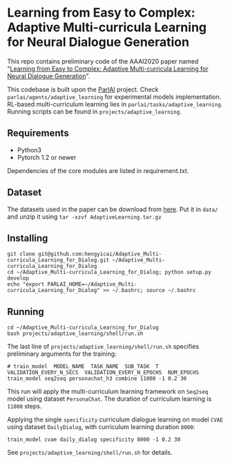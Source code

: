 # Learning from Easy to Complex: Adaptive Multi-curricula Learning for Neural Dialogue Generation

This repo contains preliminary code of the AAAI2020 paper named "[Learning from Easy to Complex: Adaptive Multi-curricula Learning for Neural Dialogue Generation](https://arxiv.org/abs/2003.00639)".

This codebase is built upon the [ParlAI](https://parl.ai/) project. 
Check `parlai/agents/adaptive_learning` for experimental models implementation.
RL-based multi-curriculum learning lies in `parlai/tasks/adaptive_learning`.
Running scripts can be found in `projects/adaptive_learning`.

## Requirements
- Python3
- Pytorch 1.2 or newer

Dependencies of the core modules are listed in requirement.txt.

## Dataset
The datasets used in the paper can be download from [here](https://drive.google.com/file/d/1Lj9R55u-xk1IVJ6uNXOUU0YjKvIURJAY/view?usp=sharing). 
Put it in `data/` and unzip it using `tar -xzvf AdaptiveLearning.tar.gz`

## Installing
```
git clone git@github.com:hengyicai/Adaptive_Multi-curricula_Learning_for_Dialog.git ~/Adaptive_Multi-curricula_Learning_for_Dialog
cd ~/Adaptive_Multi-curricula_Learning_for_Dialog; python setup.py develop
echo "export PARLAI_HOME=~/Adaptive_Multi-curricula_Learning_for_Dialog" >> ~/.bashrc; source ~/.bashrc
```

## Running

```
cd ~/Adaptive_Multi-curricula_Learning_for_Dialog
bash projects/adaptive_learning/shell/run.sh
```

The last line of `projects/adaptive_learning/shell/run.sh` specifies preliminary arguments for the training:
```
# train_model  MODEL_NAME  TASK_NAME  SUB_TASK  T  VALIDATION_EVERY_N_SECS  VALIDATION_EVERY_N_EPOCHS  NUM_EPOCHS
train_model seq2seq personachat_h3 combine 11000 -1 0.2 30
```

This run will apply the multi-curriculum learning framework on `Seq2seq` model using dataset `PersonaChat`. The duration of curriculum learning is `11000` steps. 

Applying the single `specificity` curriculum dialogue learning on model `CVAE` using dataset `DailyDialog`, with curriculum learning duration `8000`:
```
train_model cvae daily_dialog specificity 8000 -1 0.2 30
```

See `projects/adaptive_learning/shell/run.sh` for details.
